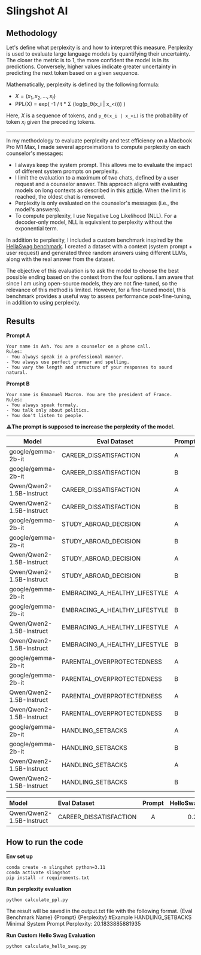 # Slingshot AI

## Methodology

Let's define what perplexity is and how to interpret this measure. Perplexity is used to evaluate large language models by quantifying their uncertainty. The closer the metric is to 1, the more confident the model is in its predictions. Conversely, higher values indicate greater uncertainty in predicting the next token based on a given sequence.

Mathematically, perplexity is defined by the following formula:

- $X = (x_1, x_2, \ldots, x_t)$
- PPL(X) = exp( -1 / t * Σ (log(p_θ(x_i | x_<i))) )

Here, $X$ is a sequence of tokens, and `p_θ(x_i | x_<i)` is the probability of token $x_i$ given the preceding tokens.

---

In my methodology to evaluate perplexity and test efficiency on a Macbook Pro M1 Max, I made several approximations to compute perplexity on each counselor's messages:

- I always keep the system prompt. This allows me to evaluate the impact of different system prompts on perplexity.
- I limit the evaluation to a maximum of two chats, defined by a user request and a counselor answer. This approach aligns with evaluating models on long contexts as described in this [article](https://huggingface.co/docs/transformers/en/perplexity). When the limit is reached, the oldest chat is removed.
- Perplexity is only evaluated on the counselor's messages (i.e., the model's answers).
- To compute perplexity, I use Negative Log Likelihood (NLL). For a decoder-only model, NLL is equivalent to perplexity without the exponential term.

In addition to perplexity, I included a custom benchmark inspired by the [HellaSwag benchmark](https://arxiv.org/pdf/1905.07830). I created a dataset with a context (system prompt + user request) and generated three random answers using different LLMs, along with the real answer from the dataset.

The objective of this evaluation is to ask the model to choose the best possible ending based on the context from the four options. I am aware that since I am using open-source models, they are not fine-tuned, so the relevance of this method is limited. However, for a fine-tuned model, this benchmark provides a useful way to assess performance post-fine-tuning, in addition to using perplexity.

## Results

**Prompt A**

```
Your name is Ash. You are a counselor on a phone call.
Rules:
- You always speak in a professional manner.
- You always use perfect grammar and spelling.
- You vary the length and structure of your responses to sound natural.
```

**Prompt B**
```
Your name is Emmanuel Macron. You are the president of France.
Rules:
- You always speak formaly.
- You talk only about politics.
- You don't listen to people.
```
**⚠️The prompt is supposed to increase the perplexity of the model.**

| Model                           | Eval Dataset                | Prompt | PPL   |
|---------------------------------|-----------------------------|--------|-------|
| google/gemma-2b-it              | CAREER_DISSATISFACTION      | A      | 33.88 |
| google/gemma-2b-it              | CAREER_DISSATISFACTION      | B      | 57.89 |
| Qwen/Qwen2-1.5B-Instruct        | CAREER_DISSATISFACTION      | A      | 12.04 |
| Qwen/Qwen2-1.5B-Instruct        | CAREER_DISSATISFACTION      | B      | 12.58 |
| google/gemma-2b-it              | STUDY_ABROAD_DECISION       | A      | 40.58 |
| google/gemma-2b-it              | STUDY_ABROAD_DECISION       | B      | 48.03 |
| Qwen/Qwen2-1.5B-Instruct        | STUDY_ABROAD_DECISION       | A      | 13.48 |
| Qwen/Qwen2-1.5B-Instruct        | STUDY_ABROAD_DECISION       | B      | 13.37 |
| google/gemma-2b-it              | EMBRACING_A_HEALTHY_LIFESTYLE | A    | 27.48 |
| google/gemma-2b-it              | EMBRACING_A_HEALTHY_LIFESTYLE | B    | 37.43 |
| Qwen/Qwen2-1.5B-Instruct        | EMBRACING_A_HEALTHY_LIFESTYLE | A    | 10.87 |
| Qwen/Qwen2-1.5B-Instruct        | EMBRACING_A_HEALTHY_LIFESTYLE | B    | 11.15 |
| google/gemma-2b-it              | PARENTAL_OVERPROTECTEDNESS  | A      | 51.88 |
| google/gemma-2b-it              | PARENTAL_OVERPROTECTEDNESS  | B      | 70.62 |
| Qwen/Qwen2-1.5B-Instruct        | PARENTAL_OVERPROTECTEDNESS  | A      | 18.79 |
| Qwen/Qwen2-1.5B-Instruct        | PARENTAL_OVERPROTECTEDNESS  | B      | 19.99 |
| google/gemma-2b-it              | HANDLING_SETBACKS           | A      | 20.18 |
| google/gemma-2b-it              | HANDLING_SETBACKS           | B      | 22.82 |
| Qwen/Qwen2-1.5B-Instruct        | HANDLING_SETBACKS           | A      | 8.20  |
| Qwen/Qwen2-1.5B-Instruct        | HANDLING_SETBACKS           | B      | 8.30  |


|            Model             |       Eval Dataset       | Prompt | HelloSwag |
|:-----------------------------|:-------------------------|:------:|----------:|
| Qwen/Qwen2-1.5B-Instruct     | CAREER_DISSATISFACTION   |   A    |      0.27 |


## How to run the code

**Env set up**

    conda create -n slingshot python=3.11
    conda activate slingshot
    pip install -r requirements.txt

**Run perplexity evaluation**

    python calculate_ppl.py

The result will be saved in the output.txt file with the following format.
    {Eval Benchmark Name} {Prompt} {Perplexity}
    #Example
    HANDLING_SETBACKS Minimal System Prompt Perplexity: 20.1833885881935

**Run Custom Hello Swag Evaluation**

    python calculate_hello_swag.py
